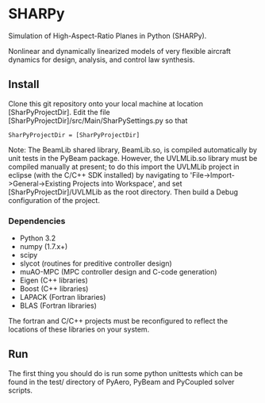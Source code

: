 SHARPy
======

Simulation of High-Aspect-Ratio Planes in Python (SHARPy).

Nonlinear and dynamically linearized models of very flexible aircraft dynamics
for design, analysis, and control law synthesis.

Install
-------

Clone this git repository onto your local machine at location
[SharPyProjectDir].
Edit the file [SharPyProjectDir]/src/Main/SharPySettings.py so that

	SharPyProjectDir = [SharPyProjectDir]

Note: The BeamLib shared library, BeamLib.so, is compiled automatically by
unit tests in the PyBeam package.
However, the UVLMLib.so library must be compiled manually at present;
to do this import the UVLMLib project in eclipse (with the C/C++ SDK installed)
by navigating to 'File->Import->General->Existing Projects into Workspace',
and set [SharPyProjectDir]/UVLMLib as the root
directory.
Then build a Debug configuration of the project.

### Dependencies ###

* Python 3.2
* numpy (1.7.x+)
* scipy
* slycot (routines for preditive controller design)
* muAO-MPC (MPC controller design and C-code generation)
* Eigen (C++ libraries)
* Boost (C++ libraries)
* LAPACK (Fortran libraries)
* BLAS (Fortran libraries)

The fortran and C/C++ projects must be reconfigured to reflect the locations
of these libraries on your system.

Run
---

The first thing you should do is run some python unittests
which can be found in the test/ directory of PyAero, PyBeam and PyCoupled
solver scripts.
